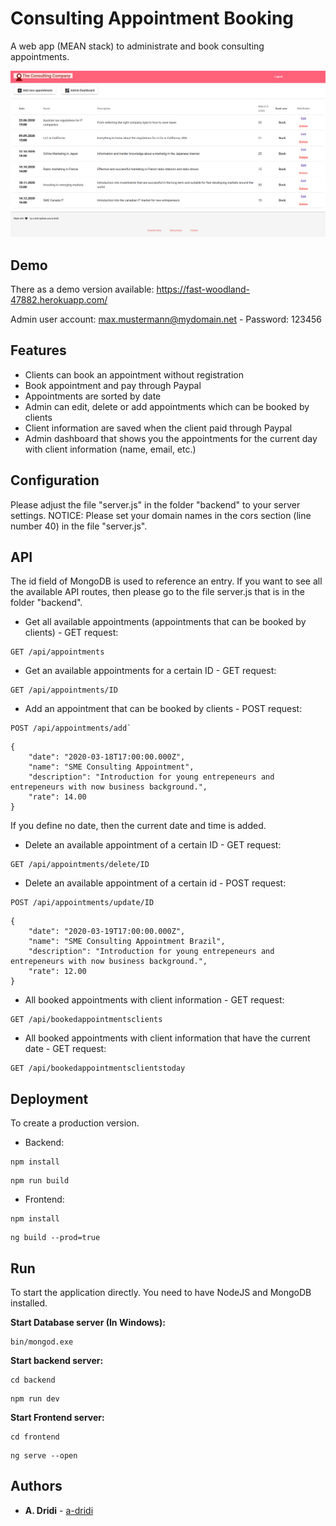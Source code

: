 # Consulting Appointment Booking

A web app (MEAN stack) to administrate and book consulting appointments.

![Screenshot of application](https://raw.githubusercontent.com/a-dridi/Consulting-Appointment-Booking/master/screenshot.PNG)

## Demo
There as a demo version available:
https://fast-woodland-47882.herokuapp.com/

Admin user account: max.mustermann@mydomain.net - Password: 123456

## Features
* Clients can book an appointment without registration
* Book appointment and pay through Paypal
* Appointments are sorted by date
* Admin can edit, delete or add appointments which can be booked by clients
* Client information are saved when the client paid through Paypal
* Admin dashboard that shows you the appointments for the current day with client information (name, email, etc.)

## Configuration

Please adjust the file "server.js" in the folder "backend" to your server settings. 
NOTICE: Please set your domain names in the cors section (line number 40) in the file "server.js".


## API
The id field of MongoDB is used to reference an entry. If you want to see all the available API routes, then please go to the file server.js that is in the folder "backend".

- Get all available appointments (appointments that can be booked by clients) - GET request:
```
GET /api/appointments
```

- Get an available appointments for a certain ID - GET request:
```
GET /api/appointments/ID
```
- Add an appointment that can be booked by clients - POST request:
```
POST /api/appointments/add`
```
```
{
    "date": "2020-03-18T17:00:00.000Z",
	"name": "SME Consulting Appointment",
    "description": "Introduction for young entrepeneurs and entrepeneurs with now business background.",
	"rate": 14.00
}
```
If you define no date, then the current date and time is added.

- Delete an available appointment of a certain ID - GET request:
```
GET /api/appointments/delete/ID
```

- Delete an available appointment of a certain id - POST request:
```
POST /api/appointments/update/ID
```
```
{
    "date": "2020-03-19T17:00:00.000Z",
	"name": "SME Consulting Appointment Brazil",
    "description": "Introduction for young entrepeneurs and entrepeneurs with now business background.",
	"rate": 12.00
}
```
- All booked appointments with client information - GET request:
```
GET /api/bookedappointmentsclients
```

- All booked appointments with client information that have the current date - GET request:
```
GET /api/bookedappointmentsclientstoday
```

## Deployment
To create a production version.

- Backend:
```
npm install
```
```
npm run build
```

- Frontend:
```
npm install
```
```
ng build --prod=true
```

## Run
To start the application directly. You need to have NodeJS and MongoDB installed.

**Start Database server (In Windows):**
```
bin/mongod.exe
```

**Start backend server:**
```
cd backend
```
```
npm run dev
```

**Start Frontend server:**
```
cd frontend
```
```
ng serve --open
```

## Authors

* **A. Dridi** - [a-dridi](https://github.com/a-dridi/)
